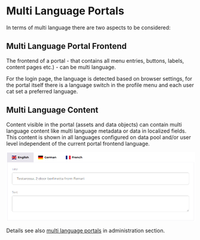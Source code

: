 # Multi Language Portals

In terms of multi language there are two aspects to be considered: 

## Multi Language Portal Frontend
The frontend of a portal - that contains all menu entries, buttons, labels, content pages etc.) - can be multi language. 

For the login page, the language is detected based on browser settings, for the portal itself there is a language 
switch in the profile menu and each user cat set a preferred language.  


## Multi Language Content
Content visible in the portal (assets and data objects) can contain multi language content like multi language metadata
or data in localized fields. This content is shown in all languages configured on data pool and/or user level independent 
of the current portal frontend language. 

<div class="image-as-lightbox"></div>

![Multi-language content](../../img/user_docs/multi-language-content.png)

Details see also [multi language portals](../../05_Administration_of_Portals/05_Configuration/15_Multi_Language_Portals.md) 
in administration section. 

